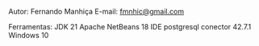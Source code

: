 Autor: Fernando Manhiça
E-mail: fmnhic@gmail.com

Ferramentas:
JDK 21
Apache NetBeans 18 IDE
postgresql conector 42.7.1
Windows 10
